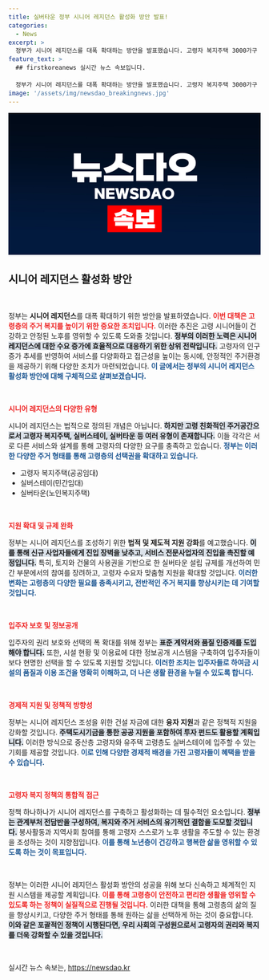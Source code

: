 ```yaml
---
title: 실버타운 정부 시니어 레지던스 활성화 방안 발표!
categories:
  - News
excerpt: >
  정부가 시니어 레지던스를 대폭 확대하는 방안을 발표했습니다. 고령자 복지주택 3000가구 공급 및 실버스테이 시범사업을 통해 중산층 고령자도 혜택을 받을 수 있습니다. 안정적인 주거환경 구현을 위한 다양한 지원이 마련됩니다!
feature_text: >
  ## firstkoreanews 실시간 뉴스 속보입니다.

  정부가 시니어 레지던스를 대폭 확대하는 방안을 발표했습니다. 고령자 복지주택 3000가구 공급 및 실버스테이 시범사업을 통해 중산층 고령자도 혜택을 받을 수 있습니다. 안정적인 주거환경 구현을 위한 다양한 지원이 마련됩니다!
image: '/assets/img/newsdao_breakingnews.jpg'
---
```


<p><img src="/assets/img/newsdao_breakingnews.jpg" alt="firstkoreanews 속보" /></p>

<h2 data-ke-size="size26">시니어 레지던스 활성화 방안</h2>

<p data-ke-size="size16">&nbsp;</p>

<p>정부는 <strong>시니어 레지던스</strong>를 대폭 확대하기 위한 방안을 발표하였습니다. <b><span style="color: #ee2323;">이번 대책은 고령층의 주거 복지를 높이기 위한 중요한 조치입니다.</span></b> 이러한 추진은 고령 시니어들이 건강하고 안정된 노후를 영위할 수 있도록 도와줄 것입니다. <b><span style="background-color: #21538527;">정부의 이러한 노력은 시니어 레지던스에 대한 수요 증가에 효율적으로 대응하기 위한 상위 전략입니다.</span></b> 고령자의 인구 증가 추세를 반영하여 서비스를 다양화하고 접근성을 높이는 동시에, 안정적인 주거환경을 제공하기 위해 다양한 조치가 마련되었습니다. <b><span style="color: #1a5490;">이 글에서는 정부의 시니어 레지던스 활성화 방안에 대해 구체적으로 살펴보겠습니다.</span></b></p>

<p data-ke-size="size16">&nbsp;</p>

<p><b><span style="color: #ee2323;">시니어 레지던스의 다양한 유형</span></b></p>

<p>시니어 레지던스는 법적으로 정의된 개념은 아닙니다. <b><span style="background-color: #21538527;">하지만 고령 친화적인 주거공간으로서 고령자 복지주택, 실버스테이, 실버타운 등 여러 유형이 존재합니다.</span></b> 이들 각각은 서로 다른 서비스와 설계를 통해 고령자의 다양한 요구를 충족하고 있습니다. <b><span style="color: #1a5490;">정부는 이러한 다양한 주거 형태를 통해 고령층의 선택권을 확대하고 있습니다.</span></b></p>

<ul>
  <li>고령자 복지주택(공공임대)</li>
  <li>실버스테이(민간임대)</li>
  <li>실버타운(노인복지주택)</li>
</ul>

<p data-ke-size="size16">&nbsp;</p>

<p><b><span style="color: #ee2323;">지원 확대 및 규제 완화</span></b></p>

<p>정부는 시니어 레지던스를 조성하기 위한 <strong>법적 및 제도적 지원 강화</strong>를 예고했습니다. <b><span style="background-color: #21538527;">이를 통해 신규 사업자들에게 진입 장벽을 낮추고, 서비스 전문사업자의 진입을 촉진할 예정입니다.</span></b> 특히, 토지와 건물의 사용권을 기반으로 한 실버타운 설립 규제를 개선하여 민간 부문에서의 참여를 장려하고, 고령자 수요자 맞춤형 지원을 확대할 것입니다. <b><span style="color: #1a5490;">이러한 변화는 고령층의 다양한 필요를 충족시키고, 전반적인 주거 복지를 향상시키는 데 기여할 것입니다.</span></b></p>

<p data-ke-size="size16">&nbsp;</p>

<p><b><span style="color: #ee2323;">입주자 보호 및 정보공개</span></b></p>

<p>입주자의 권리 보호와 선택의 폭 확대를 위해 정부는 <b><span style="background-color: #21538527;">표준 계약서와 품질 인증제를 도입해야 합니다.</span></b> 또한, 시설 현황 및 이용료에 대한 정보공개 시스템을 구축하여 입주자들이 보다 현명한 선택을 할 수 있도록 지원할 것입니다. <b><span style="color: #1a5490;">이러한 조치는 입주자들로 하여금 시설의 품질과 이용 조건을 명확히 이해하고, 더 나은 생활 환경을 누릴 수 있도록 합니다.</span></b></p>

<p data-ke-size="size16">&nbsp;</p>

<p><b><span style="color: #ee2323;">경제적 지원 및 정책적 방향성</span></b></p>

<p>정부는 시니어 레지던스 조성을 위한 건설 자금에 대한 <strong>융자 지원</strong>과 같은 정책적 지원을 강화할 것입니다. <b><span style="background-color: #21538527;">주택도시기금을 통한 공공 지원을 포함하여 투자 펀드도 활용할 계획입니다.</span></b> 이러한 방식으로 중산층 고령자와 유주택 고령층도 실버스테이에 입주할 수 있는 기회를 제공할 것입니다. <b><span style="color: #1a5490;">이로 인해 다양한 경제적 배경을 가진 고령자들이 혜택을 받을 수 있습니다.</span></b></p>

<p data-ke-size="size16">&nbsp;</p>

<p><b><span style="color: #ee2323;">고령자 복지 정책의 통합적 접근</span></b></p>

<p>정책 하나하나가 시니어 레지던스를 구축하고 활성화하는 데 필수적인 요소입니다. <b><span style="background-color: #21538527;">정부는 관계부처 전담반을 구성하여, 복지와 주거 서비스의 유기적인 결합을 도모할 것입니다.</span></b> 봉사활동과 지역사회 참여를 통해 고령자 스스로가 노후 생활을 주도할 수 있는 환경을 조성하는 것이 지향점입니다. <b><span style="color: #1a5490;">이를 통해 노년층이 건강하고 행복한 삶을 영위할 수 있도록 하는 것이 목표입니다.</span></b></p>

<p data-ke-size="size16">&nbsp;</p>

<p>정부는 이러한 시니어 레지던스 활성화 방안의 성공을 위해 보다 신속하고 체계적인 지원 시스템을 제공할 계획입니다. <b><span style="color: #ee2323;">이를 통해 고령층이 안전하고 편리한 생활을 영위할 수 있도록 하는 정책이 실질적으로 진행될 것입니다.</span></b> 이러한 대책을 통해 고령층의 삶의 질을 향상시키고, 다양한 주거 형태를 통해 원하는 삶을 선택하게 하는 것이 중요합니다. <b><span style="background-color: #21538527;">이와 같은 포괄적인 정책이 시행된다면, 우리 사회의 구성원으로서 고령자의 권리와 복지를 더욱 강화할 수 있을 것입니다.</span></b></p>

<p data-ke-size="size16">&nbsp;</p>
실시간 뉴스 속보는, <a href="https://newsdao.kr" rel="dofollow">https://newsdao.kr</a>


